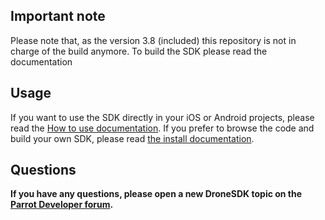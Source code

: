 Important note
-------------

Please note that, as the version 3.8 (included) this repository is not in charge of the build anymore. To build the SDK please read the documentation

Usage
-------------
If you want to use the SDK directly in your iOS or Android projects, please read the [How to use documentation](http://developer.parrot.com/docs/bebop/#how-to-use).
If you prefer to browse the code and build your own SDK, please read [the install documentation](http://developer.parrot.com/docs/bebop/#go-deeper).

Questions
----
**If you have any questions, please open a new DroneSDK topic on the [Parrot Developer forum](http://forum.developer.parrot.com/).**
